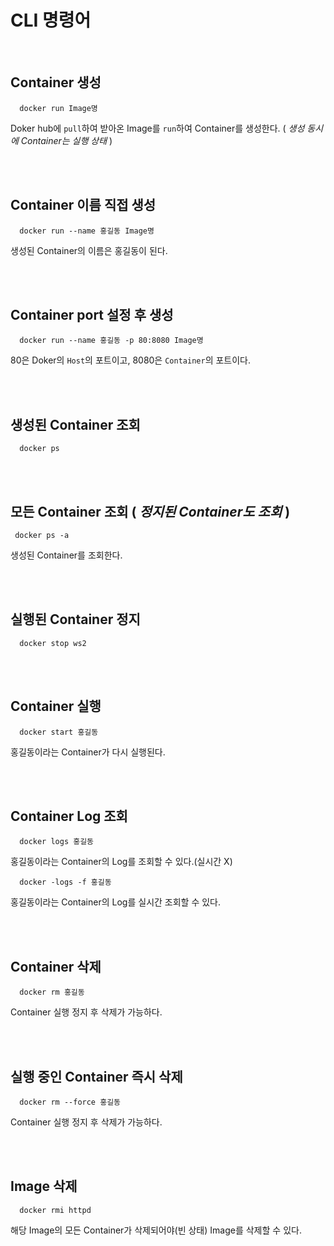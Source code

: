 

# CLI 명령어

<br/>

## Container 생성


```
  docker run Image명 
```

Doker hub에 ```pull```하여 받아온 Image를 ```run```하여 Container를 생성한다. ( *생성 동시에 Container는 실행 상태* )

<br/>
<br/>

## Container 이름 직접 생성


```
  docker run --name 홍길동 Image명
```

생성된 Container의 이름은 홍길동이 된다.

<br/>
<br/>


## Container port 설정 후 생성


```
  docker run --name 홍길동 -p 80:8080 Image명
```

80은 Doker의 ```Host```의 포트이고, 8080은 ```Container```의 포트이다.

<br/>
<br/>

## 생성된 Container 조회


```
  docker ps
```

<br/>
<br/>

## 모든 Container 조회 ( *정지된 Container도 조회* )


```
 docker ps -a
```

생성된 Container를 조회한다.

<br/>
<br/>

## 실행된 Container 정지


```
  docker stop ws2
```

<br/>
<br/>

## Container 실행

```
  docker start 홍길동
```

홍길동이라는 Container가 다시 실행된다.

<br/>
<br/>

## Container Log 조회


```
  docker logs 홍길동
```

홍길동이라는 Container의 Log를 조회할 수 있다.(실시간 X)

```  
  docker -logs -f 홍길동
```

홍길동이라는 Container의 Log를 실시간 조회할 수 있다.

<br/>
<br/>


## Container 삭제

```
  docker rm 홍길동
```

Container 실행 정지 후 삭제가 가능하다.

<br/>
<br/>

## 실행 중인 Container 즉시 삭제

```
  docker rm --force 홍길동
```

Container 실행 정지 후 삭제가 가능하다.

<br/>
<br/>

## Image 삭제


```
  docker rmi httpd
```

해당 Image의 모든 Container가 삭제되어야(빈 상태) Image를 삭제할 수 있다.

<br/>
<br/>
